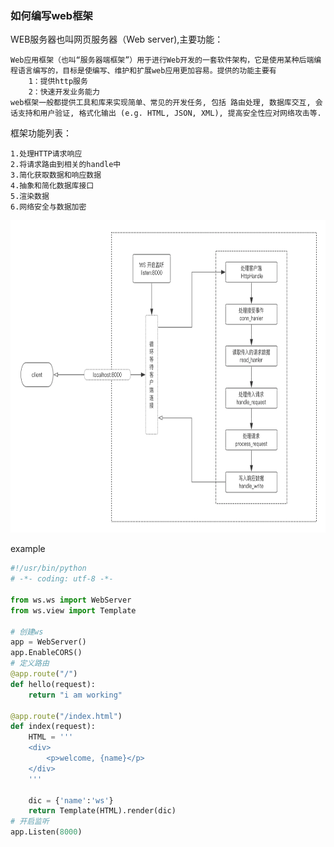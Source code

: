 ### 如何编写web框架


WEB服务器也叫网页服务器（Web server),主要功能：

```text
Web应用框架（也叫“服务器端框架”）用于进行Web开发的一套软件架构，它是使用某种后端编程语言编写的，目标是使编写、维护和扩展web应用更加容易。提供的功能主要有
    1：提供http服务
    2：快速开发业务能力
web框架一般都提供工具和库来实现简单、常见的开发任务, 包括 路由处理, 数据库交互, 会话支持和用户验证, 格式化输出 (e.g. HTML, JSON, XML), 提高安全性应对网络攻击等.
```


框架功能列表：
```text
1.处理HTTP请求响应
2.将请求路由到相关的handle中
3.简化获取数据和响应数据
4.抽象和简化数据库接口
5.渲染数据
6.网络安全与数据加密
```

<img src="https://raw.githubusercontent.com/shzy2012/static/master/web_framework_http_process.png" width="800" height="500">

example 
```python
#!/usr/bin/python
# -*- coding: utf-8 -*-

from ws.ws import WebServer
from ws.view import Template

# 创建ws
app = WebServer()
app.EnableCORS()
# 定义路由
@app.route("/")
def hello(request):
    return "i am working"

@app.route("/index.html")
def index(request):
    HTML = '''
    <div>
        <p>welcome, {name}</p>
    </div>
    '''
    
    dic = {'name':'ws'}
    return Template(HTML).render(dic)
# 开启监听
app.Listen(8000)

```